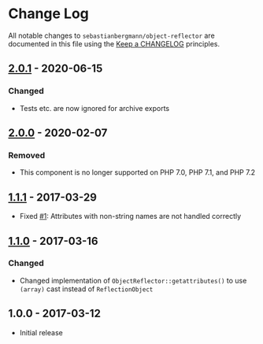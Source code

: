 # Change Log

All notable changes to `sebastianbergmann/object-reflector` are documented in this file using the [Keep a CHANGELOG](http://keepachangelog.com/) principles.

## [2.0.1] - 2020-06-15

### Changed

* Tests etc. are now ignored for archive exports

## [2.0.0] - 2020-02-07

### Removed

* This component is no longer supported on PHP 7.0, PHP 7.1, and PHP 7.2

## [1.1.1] - 2017-03-29

* Fixed [#1](https://github.com/sebastianbergmann/object-reflector/issues/1): Attributes with non-string names are not handled correctly

## [1.1.0] - 2017-03-16

### Changed

* Changed implementation of `ObjectReflector::getattributes()` to use `(array)` cast instead of `ReflectionObject`

## 1.0.0 - 2017-03-12

* Initial release

[2.0.1]: https://github.com/sebastianbergmann/object-reflector/compare/2.0.0...2.0.1
[2.0.0]: https://github.com/sebastianbergmann/object-reflector/compare/1.1.1...2.0.0
[1.1.1]: https://github.com/sebastianbergmann/object-reflector/compare/1.1.0...1.1.1
[1.1.0]: https://github.com/sebastianbergmann/object-reflector/compare/1.0.0...1.1.0
